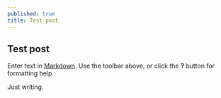 ```yaml
---
published: true
title: Test post
---
```


## Test post

Enter text in [Markdown](http://daringfireball.net/projects/markdown/). Use the toolbar above, or click the **?** button for formatting help.

Just writing.
